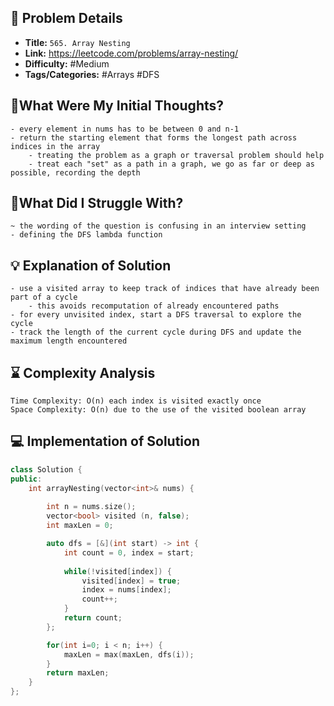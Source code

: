 ## 📝 Problem Details

- **Title:** `565. Array Nesting`
- **Link:** https://leetcode.com/problems/array-nesting/
- **Difficulty:** #Medium 
- **Tags/Categories:** #Arrays #DFS 

## 💭What Were My Initial Thoughts?

```
- every element in nums has to be between 0 and n-1
- return the starting element that forms the longest path across indices in the array
	- treating the problem as a graph or traversal problem should help
	- treat each "set" as a path in a graph, we go as far or deep as possible, recording the depth
```

## 🤔What Did I Struggle With?

```
~ the wording of the question is confusing in an interview setting
- defining the DFS lambda function 
```

## 💡 Explanation of Solution

```
- use a visited array to keep track of indices that have already been part of a cycle 
	- this avoids recomputation of already encountered paths
- for every unvisited index, start a DFS traversal to explore the cycle 
- track the length of the current cycle during DFS and update the maximum length encountered
```

## ⌛ Complexity Analysis

```
Time Complexity: O(n) each index is visited exactly once 
Space Complexity: O(n) due to the use of the visited boolean array
```

## 💻 Implementation of Solution

```cpp
class Solution {
public:
    int arrayNesting(vector<int>& nums) {
    
        int n = nums.size();
        vector<bool> visited (n, false);
        int maxLen = 0;

        auto dfs = [&](int start) -> int {
            int count = 0, index = start;
            
            while(!visited[index]) {
                visited[index] = true;
                index = nums[index];
                count++;
            }
            return count;
        };

        for(int i=0; i < n; i++) {
            maxLen = max(maxLen, dfs(i));
        }
        return maxLen;
    }
};
```